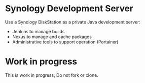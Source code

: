 # Synology Development Server
Use a Synology DiskStation as a private Java development server:
* Jenkins to manage builds
* Nexus to manage and cache packages
* Administrative tools to support operation (Portainer)

# Work in progress
This is work in progress; Do not fork or clone.
